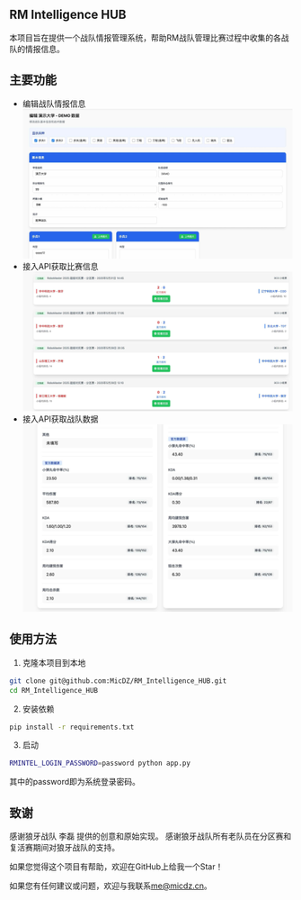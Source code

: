 ## RM Intelligence HUB

本项目旨在提供一个战队情报管理系统，帮助RM战队管理比赛过程中收集的各战队的情报信息。

## 主要功能

- 编辑战队情报信息
![](./assets/1.jpg)
- 接入API获取比赛信息
![](./assets/3.jpg)
- 接入API获取战队数据
![](./assets/2.jpg)

## 使用方法

1. 克隆本项目到本地
```bash
git clone git@github.com:MicDZ/RM_Intelligence_HUB.git
cd RM_Intelligence_HUB
```

2. 安装依赖
```bash
pip install -r requirements.txt
```

3. 启动
```bash
RMINTEL_LOGIN_PASSWORD=password python app.py
```

其中的password即为系统登录密码。

## 致谢

感谢狼牙战队 李磊 提供的创意和原始实现。
感谢狼牙战队所有老队员在分区赛和复活赛期间对狼牙战队的支持。

如果您觉得这个项目有帮助，欢迎在GitHub上给我一个Star！

如果您有任何建议或问题，欢迎与我联系[me@micdz.cn](mailto:me@micdz.cn)。
